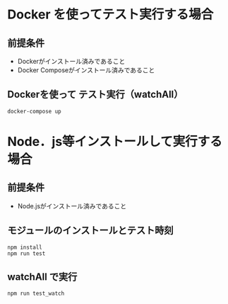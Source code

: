 # Docker を使ってテスト実行する場合
## 前提条件

* Dockerがインストール済みであること
* Docker Composeがインストール済みであること

## Dockerを使って テスト実行（watchAll）

```
docker-compose up
```


# Node．js等インストールして実行する場合

## 前提条件

* Node.jsがインストール済みであること


## モジュールのインストールとテスト時刻

```
npm install
npm run test
```

## watchAll で実行

```
npm run test_watch
```
